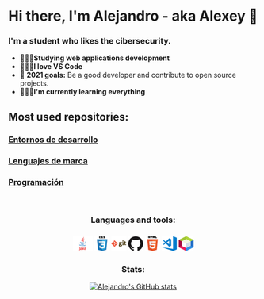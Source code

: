# Hi there, I'm Alejandro - aka Alexey 👋

### I'm a student who likes the cibersecurity.
- 🧑🏻‍🎓**Studying web applications development** 
- 🧑🏻‍💻**I love VS Code** 
- 🐣 **2021 goals:** Be a good developer and contribute to open source projects. 
- 🕵🏻‍♂️**I'm currently learning everything** 

## Most used repositories: 

### [Entornos de desarrollo](https://github.com/alexey1254/ENTORNOS-DE-DESARROLLO)

### [Lenguajes de marca](https://github.com/alexey1254/LENGUAJES-DE-MARCA)

### [Programación](https://github.com/alexey1254/PROGRAMACION)

<br>

<div align="center">

<h3> Languages and tools: <h3>

<img src="img/java.jpg" width="40" height="30">
<img src="img/css.png" width="30" height="30">
<img src="img/git.png" width="30" height="30">
<img src="img/github.png" width="30" height="30">
<img src="img/html.png" width="30" height="30">
<img src="img/visual-studio-code.png" width="30" height="30">
<img src="img/netbeans.png" width="30" height="30">
<br>
</div>

<div align="center">
<h3>Stats:</h3>

[![Alejandro's GitHub stats](https://github-readme-stats.vercel.app/api?username=alexey1254&show_icons=true&theme=radical)](https://github.com/anuraghazra/github-readme-stats)

</div>



